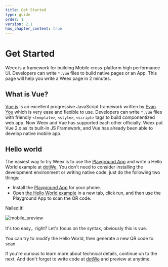 ```yaml
---
title: Get Started  
type: guide
order: 1
version: 2.1
has_chapter_content: true
---
```


# Get Started

Weex is a framework for building Mobile cross-platform high performance UI. Developers can write `*.vue` files to build native pages or an App. This page will help you write a Weex page in 2 minutes.

## What is Vue?

[Vue.js](https://vuejs.org/) is an excellent progressive JavaScript framework written by [Evan You](https://twitter.com/youyuxi) which is very ease and flexible to use. Developers can write `*.vue` files with friendly `<template>`, `<style>`, `<script>` tags to build componentized web app. Now Weex and Vue has supported each other officially. Weex put Vue 2.x as its built-in JS Framework, and Vue has already been able to develop native mobile app.

## Hello world

The easiest way to try Weex is to use the [Playground App](../playground.html) and write a Hello World example at [dotWe](https://dotwe.org). You don't need to consider installing the development environment or writing native code, just do the following two things:

- Install the [Playground App](../playground.html) for your phone.
- Open [the Hello World example](http://dotwe.org/vue/4d5a0471ece3daabd4681bc6d703c4c1) in a new tab, click run, and then use the Playground App to scan the QR code.

Nailed it!

![mobile_preview](https://img.alicdn.com/tps/TB1Ymw3OpXXXXcvXpXXXXXXXXXX-500-1013.jpg)

It's too easy，right? Let's focus on the syntax, obviously this is vue.

You can try to modify the Hello World, then generate a new QR code to scan.

If you're curious to learn more about technical details, continue on to the next. And don't forget to write code at [dotWe](https://dotwe.org) and preview at anytime.